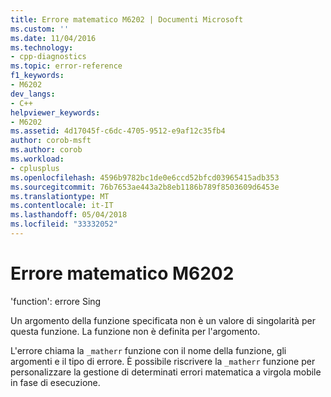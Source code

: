 ```yaml
---
title: Errore matematico M6202 | Documenti Microsoft
ms.custom: ''
ms.date: 11/04/2016
ms.technology:
- cpp-diagnostics
ms.topic: error-reference
f1_keywords:
- M6202
dev_langs:
- C++
helpviewer_keywords:
- M6202
ms.assetid: 4d17045f-c6dc-4705-9512-e9af12c35fb4
author: corob-msft
ms.author: corob
ms.workload:
- cplusplus
ms.openlocfilehash: 4596b9782bc1de0e6ccd52bfcd03965415adb353
ms.sourcegitcommit: 76b7653ae443a2b8eb1186b789f8503609d6453e
ms.translationtype: MT
ms.contentlocale: it-IT
ms.lasthandoff: 05/04/2018
ms.locfileid: "33332052"
---
```

# <a name="math-error-m6202"></a>Errore matematico M6202
'function': errore Sing  
  
 Un argomento della funzione specificata non è un valore di singolarità per questa funzione. La funzione non è definita per l'argomento.  
  
 L'errore chiama la `_matherr` funzione con il nome della funzione, gli argomenti e il tipo di errore. È possibile riscrivere la `_matherr` funzione per personalizzare la gestione di determinati errori matematica a virgola mobile in fase di esecuzione.